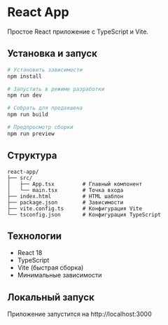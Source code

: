 # React App

Простое React приложение с TypeScript и Vite.

## Установка и запуск

```bash
# Установить зависимости
npm install

# Запустить в режиме разработки
npm run dev

# Собрать для продакшена
npm run build

# Предпросмотр сборки
npm run preview
```

## Структура

```
react-app/
├── src/
│   ├── App.tsx         # Главный компонент
│   └── main.tsx        # Точка входа
├── index.html          # HTML шаблон
├── package.json        # Зависимости
├── vite.config.ts      # Конфигурация Vite
└── tsconfig.json       # Конфигурация TypeScript
```

## Технологии

- React 18
- TypeScript
- Vite (быстрая сборка)
- Минимальные зависимости

## Локальный запуск

Приложение запустится на http://localhost:3000